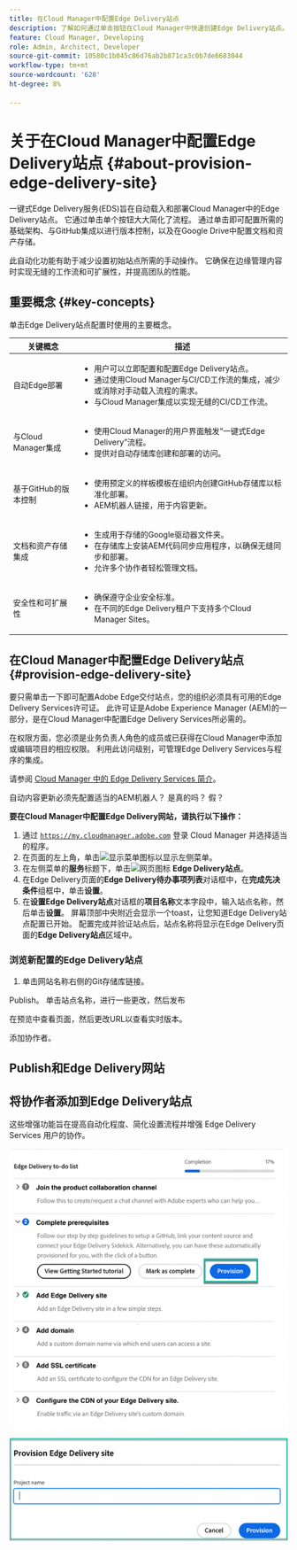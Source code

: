 ```yaml
---
title: 在Cloud Manager中配置Edge Delivery站点
description: 了解如何通过单击按钮在Cloud Manager中快速创建Edge Delivery站点。
feature: Cloud Manager, Developing
role: Admin, Architect, Developer
source-git-commit: 10580c1b045c86d76ab2b871ca3c0b7de6683044
workflow-type: tm+mt
source-wordcount: '628'
ht-degree: 8%

---
```



# 关于在Cloud Manager中配置Edge Delivery站点 {#about-provision-edge-delivery-site}

一键式Edge Delivery服务(EDS)旨在自动载入和部署Cloud Manager中的Edge Delivery站点。 它通过单击单个按钮大大简化了流程。 通过单击即可配置所需的基础架构、与GitHub集成以进行版本控制，以及在Google Drive中配置文档和资产存储。

此自动化功能有助于减少设置初始站点所需的手动操作。 它确保在边缘管理内容时实现无缝的工作流和可扩展性，并提高团队的性能。

## 重要概念 {#key-concepts}

单击Edge Delivery站点配置时使用的主要概念。

| 关键概念 | 描述 |
| --- | --- |
| 自动Edge部署 | <ul><li>用户可以立即配置和配置Edge Delivery站点。</li><li>通过使用Cloud Manager与CI/CD工作流的集成，减少或消除对手动载入流程的需求。</li><li>与Cloud Manager集成以实现无缝的CI/CD工作流。</li></ul> |
| 与Cloud Manager集成 | <ul><li>使用Cloud Manager的用户界面触发“一键式Edge Delivery”流程。</li><li>提供对自动存储库创建和部署的访问。</li></ul> |
| 基于GitHub的版本控制 | <ul><li>使用预定义的样板模板在组织内创建GitHub存储库以标准化部署。</li><li>AEM机器人链接，用于内容更新。</li></ul> |
| 文档和资产存储集成 | <ul><li>生成用于存储的Google驱动器文件夹。<li>在存储库上安装AEM代码同步应用程序，以确保无缝同步和部署。</li></li><li>允许多个协作者轻松管理文档。</li></ul> |
| 安全性和可扩展性 | <ul><li>确保遵守企业安全标准。</li><li>在不同的Edge Delivery租户下支持多个Cloud Manager Sites。</li></ul> |



## 在Cloud Manager中配置Edge Delivery站点 {#provision-edge-delivery-site}

要只需单击一下即可配置Adobe Edge交付站点，您的组织必须具有可用的Edge Delivery Services许可证。 此许可证是Adobe Experience Manager (AEM)的一部分，是在Cloud Manager中配置Edge Delivery Services所必需的。

在权限方面，您必须是业务负责人角色的成员或已获得在Cloud Manager中添加或编辑项目的相应权限。 利用此访问级别，可管理Edge Delivery Services与程序的集成。

请参阅 [Cloud Manager 中的 Edge Delivery Services 简介](/help/implementing/cloud-manager/edge-delivery/introduction-to-edge-delivery-services.md)。

自动内容更新必须先配置适当的AEM机器人？ 是真的吗？ 假？

**要在Cloud Manager中配置Edge Delivery网站，请执行以下操作：**

1. 通过 [`https://my.cloudmanager.adobe.com`](https://my.cloudmanager.adobe.com/) 登录 Cloud Manager 并选择适当的程序。
1. 在页面的左上角，单击![显示菜单图标](https://spectrum.adobe.com/static/icons/workflow_18/Smock_ShowMenu_18_N.svg)以显示左侧菜单。
1. 在左侧菜单的&#x200B;**服务**&#x200B;标题下，单击![网页图标](https://spectrum.adobe.com/static/icons/workflow_18/Smock_WebPages_18_N.svg) **Edge Delivery站点**。
1. 在Edge Delivery页面的&#x200B;**Edge Delivery待办事项列表**&#x200B;对话框中，在&#x200B;**完成先决条件**&#x200B;组框中，单击&#x200B;**设置**。
1. 在&#x200B;**设置Edge Delivery站点**&#x200B;对话框的&#x200B;**项目名称**&#x200B;文本字段中，输入站点名称，然后单击&#x200B;**设置**。
屏幕顶部中央附近会显示一个toast，让您知道Edge Delivery站点配置已开始。
配置完成并验证站点后，站点名称将显示在Edge Delivery页面的**Edge Delivery站点**&#x200B;区域中。

### 浏览新配置的Edge Delivery站点




1. 单击网站名称右侧的Git存储库链接。

Publish。 单击站点名称，进行一些更改，然后发布

在预览中查看页面，然后更改URL以查看实时版本。

添加协作者。




## Publish和Edge Delivery网站



## 将协作者添加到Edge Delivery站点


































这些增强功能旨在提高自动化程度、简化设置流程并增强 Edge Delivery Services 用户的协作。<!-- CMGR-59362 -->

![配置 Edge Delivery 站点](/help/implementing/cloud-manager/release-notes/assets/eds-one-click-60.png)

![配置 Edge Delivery 站点对话框](/help/implementing/cloud-manager/release-notes/assets/eds-provision-60.png)